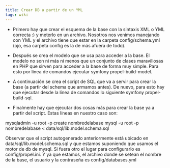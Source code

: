 ```yaml
---
title: Crear DB a partir de un YML
tags: wiki
---
```


-   Primero hay que crear el esquema de la base con la sintaxis XML o
    YML correcta :) y meterlo en un archivo. Nosotros nos venimos
    manejando con YML y el archivo tiene que estar en la carpeta
    config/schema.yml (ojo, esa carpeta config es la de más afuera de
    todo).

-   Después se crea el modelo que se usa para acceder a la base. El
    modelo no son ni más ni menos que un conjunto de clases maravillosas
    en PHP que sirven para acceder a la base de forma muy simple. Para
    esto por línea de comandos ejecutar symfony propel-build-model.

-   A continuación se crea el script de SQL que va a servir para crear
    la base (a partir del schema que armamos antes). De nuevo, para esto
    hay que ejecutar desde la línea de comandos lo siguiente symfony
    propel-build-sql.

-   Finalmente hay que ejecutar dos cosas más para crear la base ya a
    partir del script. Estas líneas en nuestro caso son:

mysqladmin -u root -p create nombredelabase mysql -u root -p
nombredelabase < data/sql/lib.model.schema.sql

Observar que el script autogenerado anteriormente está ubicado en
data/sql/lib.model.schema.sql y que estamos suponiendo que usamos el
motor de db de mysql. Si fuera otro el lugar para configurarlo es
config/propel.ini. Y ya que estamos, el archivo donde se setean el
nombre de la base, el usuario y la contraseña es config/databases.yml
